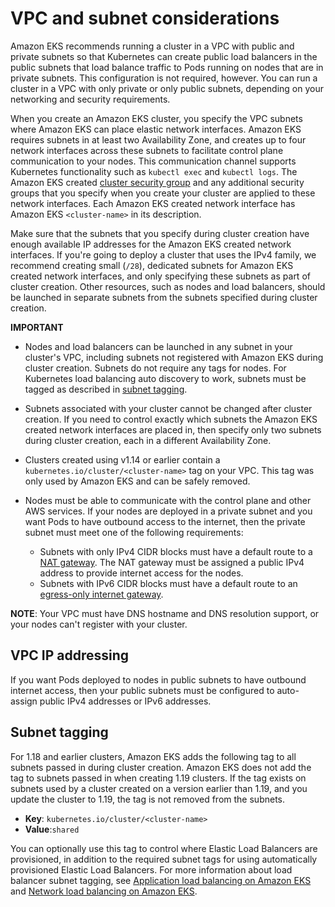 # VPC and subnet considerations

Amazon EKS recommends running a cluster in a VPC with public and private subnets so that Kubernetes can create public load balancers in the public subnets that load balance traffic to Pods running on nodes that are in private subnets. This configuration is not required, however. You can run a cluster in a VPC with only private or only public subnets, depending on your networking and security requirements.

When you create an Amazon EKS cluster, you specify the VPC subnets where Amazon EKS can place elastic network interfaces. Amazon EKS requires subnets in at least two Availability Zone, and creates up to four network interfaces across these subnets to facilitate control plane communication to your nodes. This communication channel supports Kubernetes functionality such as `kubectl exec` and `kubectl logs`. The Amazon EKS created [cluster security group](https://docs.aws.amazon.com/eks/latest/userguide/sec-group-reqs.html#cluster-sg) and any additional security groups that you specify when you create your cluster are applied to these network interfaces. Each Amazon EKS created network interface has Amazon EKS `<cluster-name>` in its description.

Make sure that the subnets that you specify during cluster creation have enough available IP addresses for the Amazon EKS created network interfaces. If you're going to deploy a cluster that uses the IPv4 family, we recommend creating small (`/28`), dedicated subnets for Amazon EKS created network interfaces, and only specifying these subnets as part of cluster creation. Other resources, such as nodes and load balancers, should be launched in separate subnets from the subnets specified during cluster creation.

**IMPORTANT**

* Nodes and load balancers can be launched in any subnet in your cluster's VPC, including subnets not registered with Amazon EKS during cluster creation. Subnets do not require any tags for nodes. For Kubernetes load balancing auto discovery to work, subnets must be tagged as described in [subnet tagging](https://docs.aws.amazon.com/eks/latest/userguide/network_reqs.html#vpc-subnet-tagging).

* Subnets associated with your cluster cannot be changed after cluster creation. If you need to control exactly which subnets the Amazon EKS created network interfaces are placed in, then specify only two subnets during cluster creation, each in a different Availability Zone.

* Clusters created using v1.14 or earlier contain a `kubernetes.io/cluster/<cluster-name>` tag on your VPC. This tag was only used by Amazon EKS and can be safely removed.

* Nodes must be able to communicate with the control plane and other AWS services. If your nodes are deployed in a private subnet and you want Pods to have outbound access to the internet, then the private subnet must meet one of the following requirements:
  * Subnets with only IPv4 CIDR blocks must have a default route to a [NAT gateway](https://docs.aws.amazon.com/vpc/latest/userguide/vpc-nat-gateway.html). The NAT gateway must be assigned a public IPv4 address to provide internet access for the nodes.
  * Subnets with IPv6 CIDR blocks must have a default route to an [egress-only internet gateway](https://docs.aws.amazon.com/vpc/latest/userguide/egress-only-internet-gateway.html).

**NOTE**: Your VPC must have DNS hostname and DNS resolution support, or your nodes can't register with your cluster.

## VPC IP addressing

If you want Pods deployed to nodes in public subnets to have outbound internet access, then your public subnets must be configured to auto-assign public IPv4 addresses or IPv6 addresses.

## Subnet tagging

For 1.18 and earlier clusters, Amazon EKS adds the following tag to all subnets passed in during cluster creation. Amazon EKS does not add the tag to subnets passed in when creating 1.19 clusters. If the tag exists on subnets used by a cluster created on a version earlier than 1.19, and you update the cluster to 1.19, the tag is not removed from the subnets.
* **Key**: `kubernetes.io/cluster/<cluster-name>`
* **Value**:`shared`

You can optionally use this tag to control where Elastic Load Balancers are provisioned, in addition to the required subnet tags for using automatically provisioned Elastic Load Balancers. For more information about load balancer subnet tagging, see [Application load balancing on Amazon EKS](https://docs.aws.amazon.com/eks/latest/userguide/alb-ingress.html) and [Network load balancing on Amazon EKS](https://docs.aws.amazon.com/eks/latest/userguide/network-load-balancing.html).
